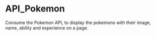 # API_Pokemon
Consume the Pokemon API, to display the pokemons with their image, name, ability and experience on a page.
